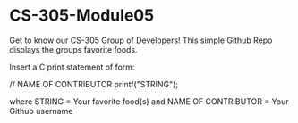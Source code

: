 # CS-305-Module05
Get to know our CS-305 Group of Developers!
This simple Github Repo displays the groups favorite foods.

Insert a C print statement of form:

// NAME OF CONTRIBUTOR
printf("STRING");

where STRING = Your favorite food(s)
and NAME OF CONTRIBUTOR = Your Github username
